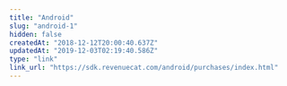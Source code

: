 ```yaml
---
title: "Android"
slug: "android-1"
hidden: false
createdAt: "2018-12-12T20:00:40.637Z"
updatedAt: "2019-12-03T02:19:40.586Z"
type: "link"
link_url: "https://sdk.revenuecat.com/android/purchases/index.html"
---
```

